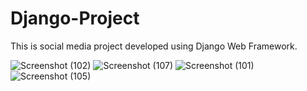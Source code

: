 # Django-Project

This is social media project developed using Django Web Framework.

![Screenshot (102)](https://user-images.githubusercontent.com/41355871/113750477-74dc1b00-9728-11eb-927e-4fd8cd4158b4.png)
![Screenshot (107)](https://user-images.githubusercontent.com/41355871/113750583-a5bc5000-9728-11eb-8d60-0a4faa377c47.png)
![Screenshot (101)](https://user-images.githubusercontent.com/41355871/113750609-ac4ac780-9728-11eb-87fc-caacf50c15c9.png)
![Screenshot (105)](https://user-images.githubusercontent.com/41355871/113750556-9b01bb00-9728-11eb-9a20-60062d22c367.png)

